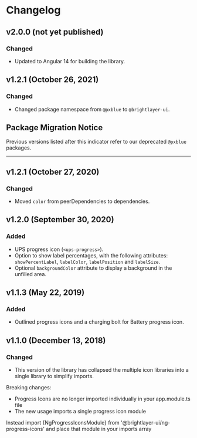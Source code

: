# Changelog

## v2.0.0 (not yet published)

### Changed

-   Updated to Angular 14 for building the library.

## v1.2.1 (October 26, 2021)

### Changed

-   Changed package namespace from `@pxblue` to `@brightlayer-ui`.

## Package Migration Notice

Previous versions listed after this indicator refer to our deprecated `@pxblue` packages.

---

## v1.2.1 (October 27, 2020)

### Changed

-   Moved `color` from peerDependencies to dependencies.

## v1.2.0 (September 30, 2020)

### Added

-   UPS progress icon (`<ups-progress>`).
-   Option to show label percentages, with the following attributes: `showPercentLabel`, `labelColor`, `labelPosition` and `labelSize`.
-   Optional `backgroundColor` attribute to display a background in the unfilled area.

## v1.1.3 (May 22, 2019)

### Added

-   Outlined progress icons and a charging bolt for Battery progress icon.

## v1.1.0 (December 13, 2018)

### Changed

-   This version of the library has collapsed the multiple icon libraries into a single library to simplify imports.

Breaking changes:

-   Progress Icons are no longer imported individually in your app.module.ts file
-   The new usage imports a single progress icon module

Instead import {NgProgressIconsModule} from '@brightlayer-ui/ng-progress-icons' and place that module in your imports array
